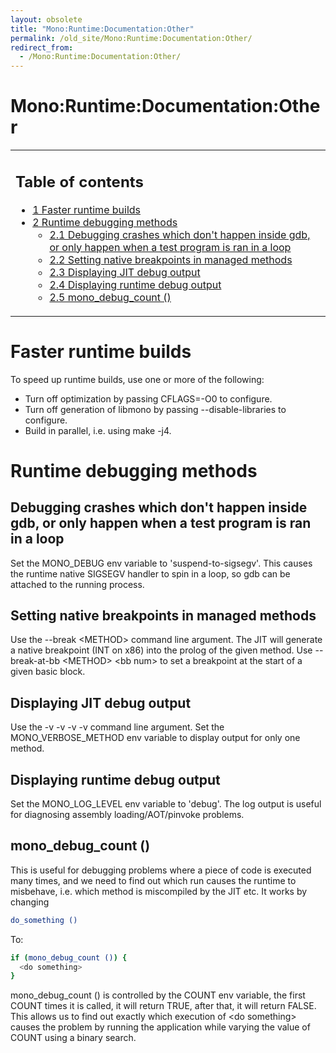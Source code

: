 ```yaml
---
layout: obsolete
title: "Mono:Runtime:Documentation:Other"
permalink: /old_site/Mono:Runtime:Documentation:Other/
redirect_from:
  - /Mono:Runtime:Documentation:Other/
---
```


Mono:Runtime:Documentation:Other
================================

<table>
<col width="100%" />
<tbody>
<tr class="odd">
<td align="left"><h2>Table of contents</h2>
<ul>
<li><a href="#Faster_runtime_builds">1 Faster runtime builds</a></li>
<li><a href="#Runtime_debugging_methods">2 Runtime debugging methods</a>
<ul>
<li><a href="#Debugging_crashes_which_don.27t_happen_inside_gdb.2C_or_only_happen_when_a_test_program_is_ran_in_a_loop">2.1 Debugging crashes which don't happen inside gdb, or only happen when a test program is ran in a loop</a></li>
<li><a href="#Setting_native_breakpoints_in_managed_methods">2.2 Setting native breakpoints in managed methods</a></li>
<li><a href="#Displaying_JIT_debug_output">2.3 Displaying JIT debug output</a></li>
<li><a href="#Displaying_runtime_debug_output">2.4 Displaying runtime debug output</a></li>
<li><a href="#mono_debug_count_.28.29">2.5 mono_debug_count ()</a></li>
</ul></li>
</ul></td>
</tr>
</tbody>
</table>

Faster runtime builds
=====================

To speed up runtime builds, use one or more of the following:

-   Turn off optimization by passing CFLAGS=-O0 to configure.
-   Turn off generation of libmono by passing --disable-libraries to configure.
-   Build in parallel, i.e. using make -j4.

Runtime debugging methods
=========================

Debugging crashes which don't happen inside gdb, or only happen when a test program is ran in a loop
----------------------------------------------------------------------------------------------------

Set the MONO\_DEBUG env variable to 'suspend-to-sigsegv'. This causes the runtime native SIGSEGV handler to spin in a loop, so gdb can be attached to the running process.

Setting native breakpoints in managed methods
---------------------------------------------

Use the --break \<METHOD\> command line argument. The JIT will generate a native breakpoint (INT on x86) into the prolog of the given method. Use --break-at-bb \<METHOD\> \<bb num\> to set a breakpoint at the start of a given basic block.

Displaying JIT debug output
---------------------------

Use the -v -v -v -v command line argument. Set the MONO\_VERBOSE\_METHOD env variable to display output for only one method.

Displaying runtime debug output
-------------------------------

Set the MONO\_LOG\_LEVEL env variable to 'debug'. The log output is useful for diagnosing assembly loading/AOT/pinvoke problems.

mono\_debug\_count ()
---------------------

This is useful for debugging problems where a piece of code is executed many times, and we need to find out which run causes the runtime to misbehave, i.e. which method is miscompiled by the JIT etc. It works by changing

``` bash
do_something ()
```

To:

``` bash
if (mono_debug_count ()) {
  <do something>
}
```

mono\_debug\_count () is controlled by the COUNT env variable, the first COUNT times it is called, it will return TRUE, after that, it will return FALSE. This allows us to find out exactly which execution of \<do something\> causes the problem by running the application while varying the value of COUNT using a binary search.


